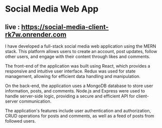 # Social Media Web App

## live : https://social-media-client-rk7w.onrender.com

I have developed a full-stack social media web application using the MERN stack. This platform allows users to create an account, post updates, follow other users, and engage with their content through likes and comments.

The front-end of the application was built using React, which provides a responsive and intuitive user interface. Redux was used for state management, allowing for efficient data handling and manipulation.

On the back-end, the application uses a MongoDB database to store user information, posts, and comments. Node.js and Express were used to handle server-side logic, providing a secure and efficient API for client-server communication.

The application's features include user authentication and authorization, CRUD operations for posts and comments, as well as a feed of posts from followed users.
